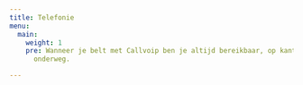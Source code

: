 ```yaml
---
title: Telefonie
menu:
  main:
    weight: 1
    pre: Wanneer je belt met Callvoip ben je altijd bereikbaar, op kantoor en ook
      onderweg.

---
```


